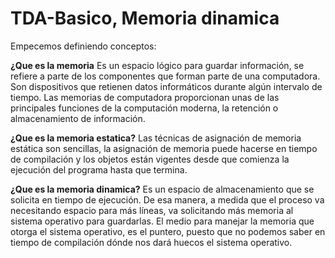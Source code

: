 # TDA-Basico, Memoria dinamica

Empecemos definiendo conceptos:

**¿Que es la memoria**
Es un espacio lógico para guardar información, se refiere a parte de los componentes que forman parte de una computadora. Son dispositivos que retienen datos informáticos durante algún intervalo de tiempo. Las memorias de computadora proporcionan unas de las principales funciones de la computación moderna, la retención o almacenamiento de información.

**¿Que es la memoria estatica?**
Las técnicas de asignación de memoria estática son sencillas, la asignación de memoria puede hacerse en tiempo de compilación y los objetos están vigentes desde que comienza la ejecución del programa hasta que termina.

**¿Que es la memoria dinamica?**
Es un espacio de almacenamiento que se solicita en tiempo de ejecución. De esa manera, a medida que el proceso va necesitando espacio para más líneas, va solicitando más memoria al sistema operativo para guardarlas. El medio para manejar la memoria que otorga el sistema operativo, es el puntero, puesto que no podemos saber en tiempo de compilación dónde nos dará huecos el sistema operativo.
